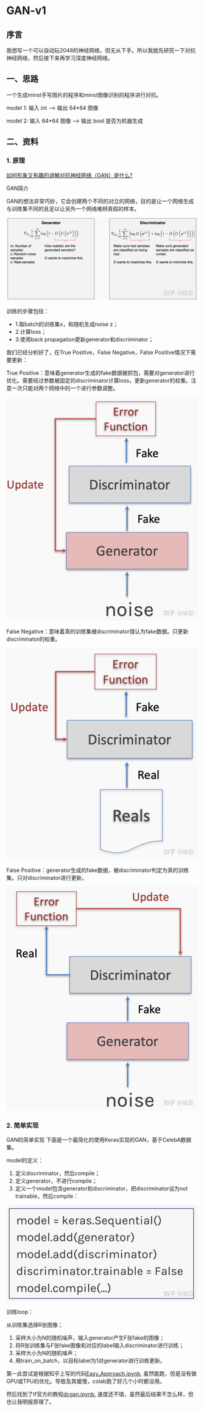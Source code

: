 # GAN-v1

## 序言

我想写一个可以自动玩2048的神经网络，但无从下手。所以我就先研究一下对抗神经网络，然后接下来再学习深度神经网络。

## 一、思路

一个生成minst手写图片的程序和minst图像识别的程序进行对抗。

model 1: 输入 int --> 输出 64*64 图像

model 2: 输入 64*64 图像 --> 输出 bool 是否为机器生成

## 二、资料

### 1. 原理

[如何形象又有趣的讲解对抗神经网络（GAN）是什么?](https://www.zhihu.com/question/63493495)

GAN简介

GAN的想法非常巧妙，它会创建两个不同的对立的网络，目的是让一个网络生成与训练集不同的且足以让另外一个网络难辨真假的样本。

![Gan_Model_Algorithm_Diagram.png](src/Gan_Model_Algorithm_Diagram.png)

训练的步骤包括：
- 1.取batch的训练集x，和随机生成noise z；
- 2.计算loss；
- 3.使用back propagation更新generator和discriminator；

我们已经分析好了，在True Positive，False Negative，False Positive情况下需要更新：

True Positive：意味着generator生成的fake数据被抓包，需要对generator进行优化。需要经过参数被固定的discriminator计算loss，更新generator的权重。注意一次只能对两个网络中的一个进行参数调整。

![True_Positive.png](src/True_Positive.png)

False Negative：意味着真的训练集被discriminator错认为fake数据。只更新discriminator的权重。

![False_Negative.png](src/False_Negative.png)

False Positive：generator生成的fake数据，被discriminator判定为真的训练集。只对discriminator进行更新。

![False_Positive.png](src/False_Positive.png)

### 2. 简单实现

GAN的简单实现
下面是一个最简化的使用Keras实现的GAN，基于CelebA数据集。

model的定义：

1. 定义discriminator，然后compile；
2. 定义generator，不进行compile；
3. 定义一个model包含generator和discriminator，把discriminator设为not trainable，然后compile：

![Easy_Approach.png](src/Easy_Approach.png)


训练loop：

从训练集选择R张图像；
1. 采样大小为N的随机噪声，输入generator产生F张fake的图像；
2. 将R张训练集与F张fake图像和对应的label输入discriminator进行训练；
3. 采样大小为N的随机噪声；
4. 用train_on_batch，以目标label为1对generator进行训练更新。

第一此尝试是根据知乎上写的代码[Easy_Approach.ipynb](Easy_Approach.ipynb), 虽然能跑，但是没有做GPU或TPU的优化。导致及其缓慢，colab跑了好几个小时都没用。

然后找到了tf官方的教程[dcgan.ipynb](dcgan.ipynb), 速度还不错，虽然最后结果不怎么样，但也让我明报原理了。

